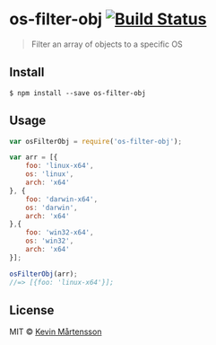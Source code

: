 # os-filter-obj [![Build Status](http://img.shields.io/travis/kevva/os-filter-obj.svg?style=flat)](https://travis-ci.org/kevva/os-filter-obj)

> Filter an array of objects to a specific OS


## Install

```
$ npm install --save os-filter-obj
```


## Usage

```js
var osFilterObj = require('os-filter-obj');

var arr = [{
	foo: 'linux-x64',
	os: 'linux',
	arch: 'x64'
}, {
	foo: 'darwin-x64',
	os: 'darwin',
	arch: 'x64'
},{
	foo: 'win32-x64',
	os: 'win32',
	arch: 'x64'
}];

osFilterObj(arr);
//=> [{foo: 'linux-x64'}];
```


## License

MIT © [Kevin Mårtensson](https://github.com/kevva)
